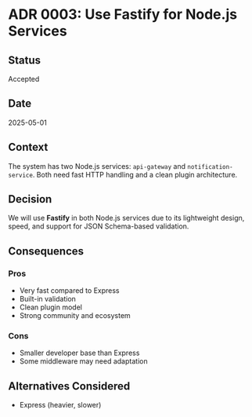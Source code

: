 # ADR 0003: Use Fastify for Node.js Services

## Status
Accepted

## Date
2025-05-01

## Context
The system has two Node.js services: `api-gateway` and `notification-service`. Both need fast HTTP handling and a clean plugin architecture.

## Decision
We will use **Fastify** in both Node.js services due to its lightweight design, speed, and support for JSON Schema-based validation.

## Consequences
### Pros
- Very fast compared to Express
- Built-in validation
- Clean plugin model
- Strong community and ecosystem

### Cons
- Smaller developer base than Express
- Some middleware may need adaptation

## Alternatives Considered
- Express (heavier, slower)